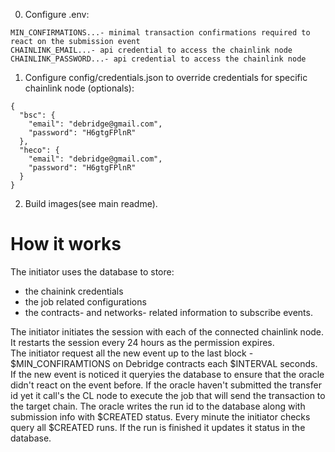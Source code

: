 0. Configure .env:

```
MIN_CONFIRMATIONS...- minimal transaction confirmations required to react on the submission event
CHAINLINK_EMAIL...- api credential to access the chainlink node
CHAINLINK_PASSWORD...- api credential to access the chainlink node
```

1. Configure config/credentials.json to override credentials for specific chainlink node (optionals):

```
{
  "bsc": {
    "email": "debridge@gmail.com",
    "password": "H6gtgFPlnR"
  },
  "heco": {
    "email": "debridge@gmail.com",
    "password": "H6gtgFPlnR"
  }
}
```

2. Build images(see main readme).

# How it works

The initiator uses the database to store:

- the chainink credentials
- the job related configurations
- the contracts- and networks- related information to subscribe events.

The initiator initiates the session with each of the connected chainlink node. It restarts the session every 24 hours as the permission expires.  
The initiator request all the new event up to the last block - $MIN_CONFIRAMTIONS on Debridge contracts each $INTERVAL seconds.
If the new event is noticed it queryies the database to ensure that the oracle didn't react on the event before.
If the oracle haven't submitted the transfer id yet it call's the CL node to execute the job that will send the transaction to the target chain.
The oracle writes the run id to the database along with submission info with $CREATED status.
Every minute the initiator checks query all $CREATED runs. If the run is finished it updates it status in the database.

